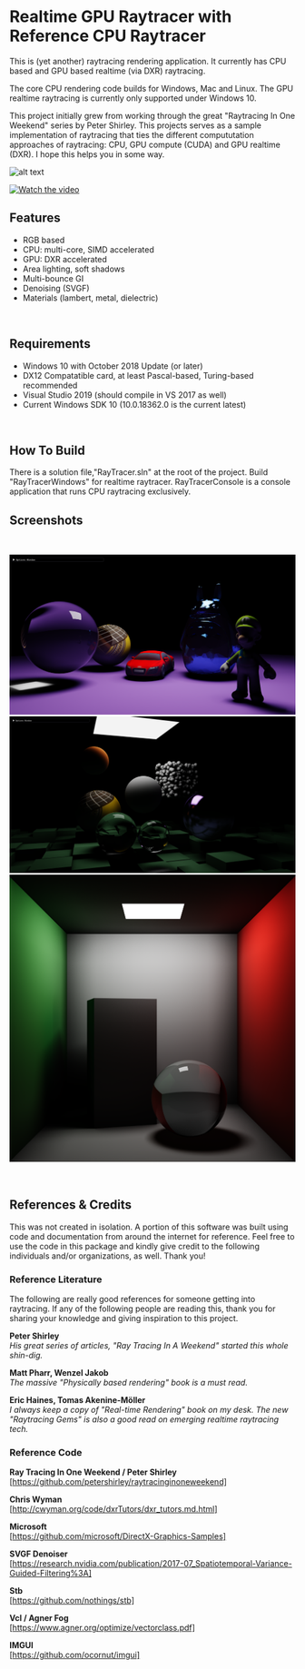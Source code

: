 # Realtime GPU Raytracer with Reference CPU Raytracer
This is (yet another) raytracing rendering application. It currently has CPU based and GPU based realtime (via DXR) raytracing.

The core CPU rendering code builds for Windows, Mac and Linux. The GPU realtime raytracing is currently only supported under Windows 10. 

This project initially grew from working through the great "Raytracing In One Weekend" series by Peter Shirley. This projects serves as a sample implementation of raytracing that ties the different compututation approaches of raytracing: CPU, GPU compute (CUDA) and GPU realtime (DXR). I hope this helps you in some way.
<br>

![alt text](https://github.com/KhoiFish/raytracer/blob/master/SavedImages/final.png "CPU traced image")
<br>

[![Watch the video](https://img.youtube.com/vi/_OyqbZHWgcQ/maxresdefault.jpg)](https://youtu.be/_OyqbZHWgcQ)
<br>

## Features
* RGB based
* CPU: multi-core, SIMD accelerated
* GPU: DXR accelerated
* Area lighting, soft shadows
* Multi-bounce GI
* Denoising (SVGF)
* Materials (lambert, metal, dielectric)
<br>

## Requirements
* Windows 10 with October 2018 Update (or later)
* DX12 Compatatible card, at least Pascal-based, Turing-based recommended
* Visual Studio 2019 (should compile in VS 2017 as well)
* Current Windows SDK 10 (10.0.18362.0 is the current latest)
<br>

## How To Build
There is a solution file,"RayTracer.sln" at the root of the project. Build "RayTracerWindows" for realtime raytracer. RayTracerConsole is a console application that runs CPU raytracing exclusively.

## Screenshots
<br>

![alt text](https://github.com/KhoiFish/raytracer/blob/master/SavedImages/realtime1.png "GPU traced image")
![alt text](https://github.com/KhoiFish/raytracer/blob/master/SavedImages/realtime2.png "GPU traced image")
![alt text](https://github.com/KhoiFish/raytracer/blob/master/SavedImages/realtime3.png "GPU traced image")

<br>

## References & Credits

This was not created in isolation. A portion of this software was built using code and documentation from around the internet for reference. Feel free to use the code in this package and kindly give credit to the following individuals and/or organizations, as well. Thank you!

### Reference Literature

The following are really good references for someone getting into raytracing. If any of the following people are reading this, thank you for sharing your knowledge and giving inspiration to this project.

**Peter Shirley**
<br>
*His great series of articles, "Ray Tracing In A Weekend" started this whole shin-dig.*
  
**Matt Pharr, Wenzel Jakob**
<br>
*The massive "Physically based rendering" book is a must read.*

**Eric Haines, Tomas Akenine-Möller**
<br>
*I always keep a copy of "Real-time Rendering" book on my desk. The new "Raytracing Gems" is also a good read on emerging realtime raytracing tech.*

### Reference Code
**Ray Tracing In One Weekend / Peter Shirley**
<br>
[https://github.com/petershirley/raytracinginoneweekend]

**Chris Wyman**
<br>
[http://cwyman.org/code/dxrTutors/dxr_tutors.md.html]

**Microsoft**
<br>
[https://github.com/microsoft/DirectX-Graphics-Samples]

**SVGF Denoiser**
<br>
[https://research.nvidia.com/publication/2017-07_Spatiotemporal-Variance-Guided-Filtering%3A]

**Stb**
<br>
[https://github.com/nothings/stb]

**Vcl / Agner Fog**
<br>
[https://www.agner.org/optimize/vectorclass.pdf]

**IMGUI**
<br>
[https://github.com/ocornut/imgui]


